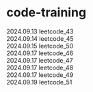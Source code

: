 # code-training
2024.09.13 leetcode_43</br>
2024.09.14 leetcode_45</br>
2024.09.15 leetcode_50</br>
2024.09.17 leetcode_46</br>
2024.09.17 leetcode_47</br>
2024.09.17 leetcode_48</br>
2024.09.17 leetcode_49</br>
2024.09.19 leetcode_51</br>

